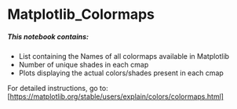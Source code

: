 # Matplotlib_Colormaps

##### This notebook contains:
* List containing the Names of all colormaps available in Matplotlib
* Number of unique shades in each cmap
* Plots displaying the actual colors/shades present in each cmap

For detailed instructions, go to: [https://matplotlib.org/stable/users/explain/colors/colormaps.html]
